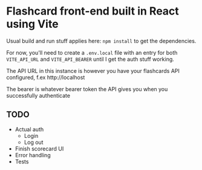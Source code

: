 # Flashcard front-end built in React using Vite

Usual build and run stuff applies here: `npm install` to get the dependencies.

For now, you'll need to create a `.env.local` file with an entry for both `VITE_API_URL` and `VITE_API_BEARER` until I get the auth stuff working.

The API URL in this instance is however you have your flashcards API configured, f.ex http://localhost

The bearer is whatever bearer token the API gives you when you successfully authenticate

## TODO
- Actual auth
  - Login
  - Log out
- Finish scorecard UI
- Error handling
- Tests